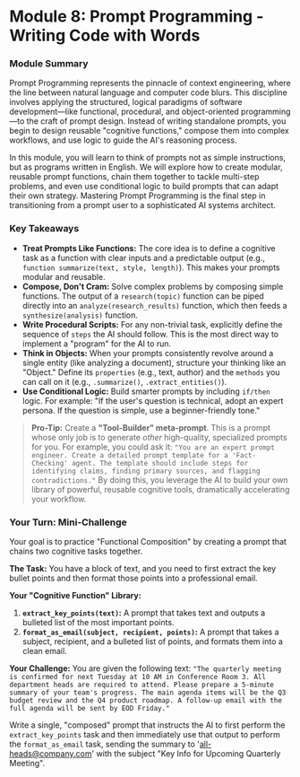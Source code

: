# Module 8: Prompt Programming - Writing Code with Words

### Module Summary

Prompt Programming represents the pinnacle of context engineering, where the line between natural language and computer code blurs. This discipline involves applying the structured, logical paradigms of software development—like functional, procedural, and object-oriented programming—to the craft of prompt design. Instead of writing standalone prompts, you begin to design reusable "cognitive functions," compose them into complex workflows, and use logic to guide the AI's reasoning process.

In this module, you will learn to think of prompts not as simple instructions, but as programs written in English. We will explore how to create modular, reusable prompt functions, chain them together to tackle multi-step problems, and even use conditional logic to build prompts that can adapt their own strategy. Mastering Prompt Programming is the final step in transitioning from a prompt user to a sophisticated AI systems architect.

### Key Takeaways

*   **Treat Prompts Like Functions:** The core idea is to define a cognitive task as a function with clear inputs and a predictable output (e.g., `function summarize(text, style, length)`). This makes your prompts modular and reusable.
*   **Compose, Don't Cram:** Solve complex problems by composing simple functions. The output of a `research(topic)` function can be piped directly into an `analyze(research_results)` function, which then feeds a `synthesize(analysis)` function.
*   **Write Procedural Scripts:** For any non-trivial task, explicitly define the sequence of `steps` the AI should follow. This is the most direct way to implement a "program" for the AI to run.
*   **Think in Objects:** When your prompts consistently revolve around a single entity (like analyzing a document), structure your thinking like an "Object." Define its `properties` (e.g., text, author) and the `methods` you can call on it (e.g., `.summarize()`, `.extract_entities()`).
*   **Use Conditional Logic:** Build smarter prompts by including `if/then` logic. For example: "If the user's question is technical, adopt an expert persona. If the question is simple, use a beginner-friendly tone."

> **Pro-Tip:** Create a **"Tool-Builder" meta-prompt**. This is a prompt whose only job is to generate *other* high-quality, specialized prompts for you. For example, you could ask it: `"You are an expert prompt engineer. Create a detailed prompt template for a 'Fact-Checking' agent. The template should include steps for identifying claims, finding primary sources, and flagging contradictions."` By doing this, you leverage the AI to build your own library of powerful, reusable cognitive tools, dramatically accelerating your workflow.

### Your Turn: Mini-Challenge

Your goal is to practice "Functional Composition" by creating a prompt that chains two cognitive tasks together.

**The Task:**
You have a block of text, and you need to first extract the key bullet points and then format those points into a professional email.

**Your "Cognitive Function" Library:**
1.  **`extract_key_points(text)`:** A prompt that takes text and outputs a bulleted list of the most important points.
2.  **`format_as_email(subject, recipient, points)`:** A prompt that takes a subject, recipient, and a bulleted list of points, and formats them into a clean email.

**Your Challenge:**
You are given the following text:
`"The quarterly meeting is confirmed for next Tuesday at 10 AM in Conference Room 3. All department heads are required to attend. Please prepare a 5-minute summary of your team's progress. The main agenda items will be the Q3 budget review and the Q4 product roadmap. A follow-up email with the full agenda will be sent by EOD Friday."`

Write a single, "composed" prompt that instructs the AI to first perform the `extract_key_points` task and then immediately use that output to perform the `format_as_email` task, sending the summary to 'all-heads@company.com' with the subject "Key Info for Upcoming Quarterly Meeting".
